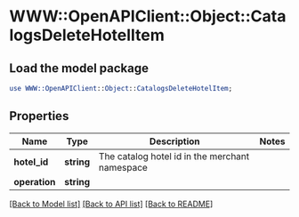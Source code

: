 # WWW::OpenAPIClient::Object::CatalogsDeleteHotelItem

## Load the model package
```perl
use WWW::OpenAPIClient::Object::CatalogsDeleteHotelItem;
```

## Properties
Name | Type | Description | Notes
------------ | ------------- | ------------- | -------------
**hotel_id** | **string** | The catalog hotel id in the merchant namespace | 
**operation** | **string** |  | 

[[Back to Model list]](../README.md#documentation-for-models) [[Back to API list]](../README.md#documentation-for-api-endpoints) [[Back to README]](../README.md)


